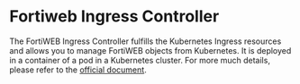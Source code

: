 

# Fortiweb Ingress Controller
The FortiWEB Ingress Controller fulfills the Kubernetes Ingress resources and allows you to manage FortiWEB objects from Kubernetes. It is deployed in a container of a pod in a Kubernetes cluster.
For more much details, please refer to the [official document](https://docs.fortinet.com/document/fortiweb/7.4.0/ingress-controller-installation-guide/742835/fortiweb-ingress-controller-overview).

